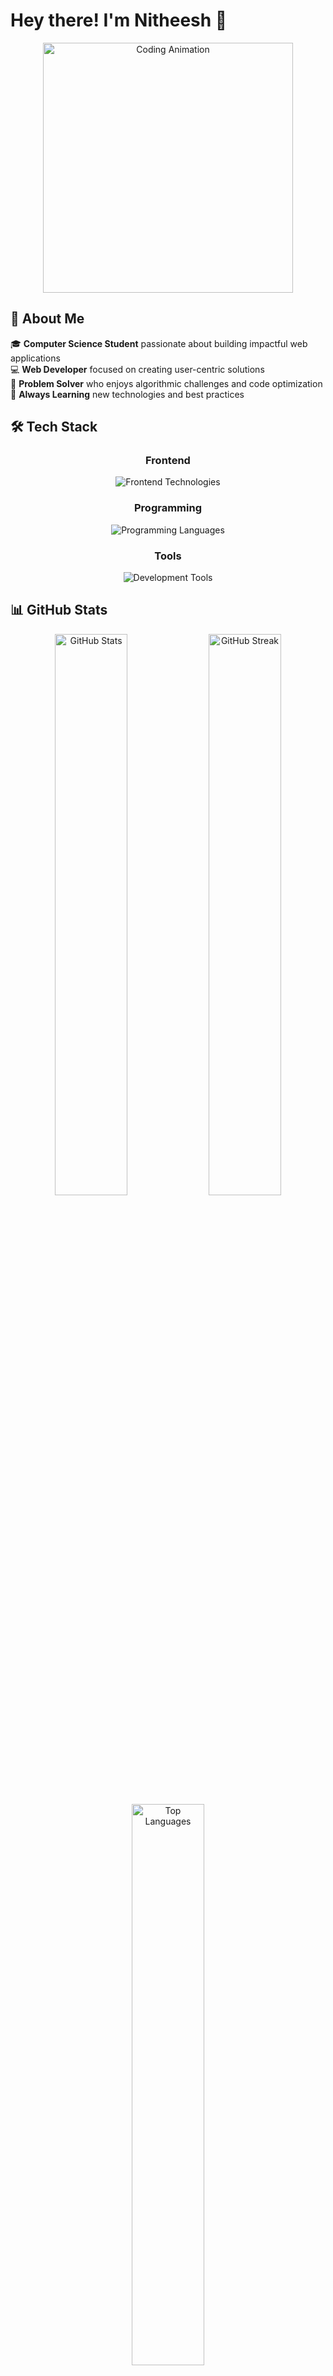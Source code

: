 # Hey there! I'm Nitheesh 👋

<div align="center">
  <img src="https://user-images.githubusercontent.com/74038190/225813708-98b745f2-7d22-48cf-9150-083f1b00d6c9.gif" width="400" alt="Coding Animation"/>
</div>

## 🚀 About Me

🎓 **Computer Science Student** passionate about building impactful web applications  
💻 **Web Developer** focused on creating user-centric solutions  
🧠 **Problem Solver** who enjoys algorithmic challenges and code optimization  
🚀 **Always Learning** new technologies and best practices  

## 🛠️ Tech Stack

<div align="center">

### Frontend
<p>
  <img src="https://skillicons.dev/icons?i=html,css,js,react,tailwind" alt="Frontend Technologies" />
</p>

### Programming
<p>
  <img src="https://skillicons.dev/icons?i=java,c,cpp" alt="Programming Languages" />
</p>

### Tools
<p>
  <img src="https://skillicons.dev/icons?i=git,vscode,github" alt="Development Tools" />
</p>

</div>

## 📊 GitHub Stats

<div align="center">
  <img width="48%" src="https://github-readme-stats.vercel.app/api?username=Nitheesh029&show_icons=true&theme=tokyonight&hide_border=true&count_private=true" alt="GitHub Stats" />
  <img width="48%" src="https://github-readme-streak-stats.herokuapp.com/?user=Nitheesh029&theme=tokyonight&hide_border=true" alt="GitHub Streak" />
</div>

<div align="center">
  <img width="48%" src="https://github-readme-stats.vercel.app/api/top-langs/?username=Nitheesh029&layout=compact&theme=tokyonight&hide_border=true" alt="Top Languages" />
</div>

## 🤝 Connect With Me

<div align="center">
  
[![LinkedIn](https://img.shields.io/badge/LinkedIn-0077B5?style=for-the-badge&logo=linkedin&logoColor=white)]((https://www.linkedin.com/in/s-nitheesh-203171314/))
[![Portfolio](https://img.shields.io/badge/Portfolio-255E63?style=for-the-badge&logo=About.me&logoColor=white)]((https://portfolio-with-react-five.vercel.app/))
[![Email](https://img.shields.io/badge/Email-D14836?style=for-the-badge&logo=gmail&logoColor=white)](mailto:qxnitheesh@gmail.com)
[![LeetCode](https://img.shields.io/badge/LeetCode-FFA116?style=for-the-badge&logo=leetcode&logoColor=black)]((https://leetcode.com/u/aqqNNzaKq7/))

</div>

---

<div align="center">
  <img src="https://komarev.com/ghpvc/?username=Nitheesh029&color=blueviolet&style=flat-square" alt="Profile Views" />
</div>

<div align="center">
  
*Thanks for visiting! ⭐ Star some repos if you find them interesting!*

</div>

